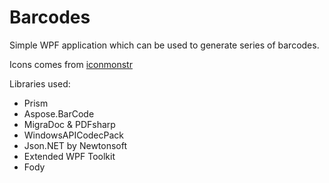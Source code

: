# Barcodes

Simple WPF application which can be used to generate series of barcodes.

Icons comes from [iconmonstr](https://iconmonstr.com)

Libraries used:
* Prism
* Aspose.BarCode
* MigraDoc & PDFsharp
* WindowsAPICodecPack
* Json.NET by Newtonsoft
* Extended WPF Toolkit
* Fody